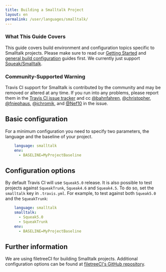 ```yaml
---
title: Building a Smalltalk Project
layout: en
permalink: /user/languages/smalltalk/
---
```


### What This Guide Covers

This guide covers build environment and configuration topics specific to Smalltalk
projects. Please make sure to read our
[Getting Started](/user/getting-started/) and
[general build configuration](/user/customizing-the-build/) guides first.
We currently just support [Squeak/Smalltalk](http://squeak.org/).

### Community-Supported Warning

Travis CI support for Smalltalk is contributed by the community and may be removed or
altered at any time. If you run into any problems, please report them in the
[Travis CI issue tracker](https://github.com/travis-ci/travis-ci/issues/new?labels=community:smalltalk)
and cc [@bahnfahren](https://github.com/bahnfahren),
[@christopher](https://github.com/christopher),
[@fniephaus](https://github.com/fniephaus),
[@jchromik](https://github.com/jchromik), and
[@Nef10](https://github.com/Nef10) in the issue.

## Basic configuration

For a minimum configuration you need to specify two parameters, the language
and the baseline of your project.

```yaml
    language: smalltalk
    env:
      - BASELINE=MyProjectBaseline
```

## Configuration options

By default Travis CI will use `Squeak5.0` release. It is also possible
to test projects against `SqueakTrunk`, `Squeak4.6` and `Squeak4.5`. To do so, set the
`smalltalk` key in `.travis.yml`. For example, to test against both `Squeak5.0` and
the `SqueakTrunk`:

```yaml
    language: smalltalk
    smalltalk:
      - Squeak5.0
      - SqueakTrunk
    env:
      - BASELINE=MyProjectBaseline
```

## Further information

We are using filetreeCI for building Smalltalk projects.
Additional configuration options can be found at [filetreeCI's GitHub repository](https://github.com/hpi-swa/filetreeCI).
